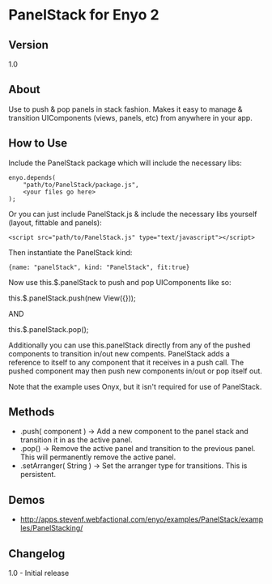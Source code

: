 PanelStack for Enyo 2
==========

Version
-----

1.0


About
-----

Use to push &amp; pop panels in stack fashion. Makes it easy to manage & transition UIComponents (views, panels, etc) from anywhere in your app.


How to Use
----------

Include the PanelStack package which will include the necessary libs:

	enyo.depends(
		"path/to/PanelStack/package.js",
		<your files go here>
	);

Or you can just include PanelStack.js &amp; include the necessary libs yourself (layout, fittable and panels):

	<script src="path/to/PanelStack.js" type="text/javascript"></script>


Then instantiate the PanelStack kind:

	{name: "panelStack", kind: "PanelStack", fit:true}
	
Now use this.$.panelStack to push and pop UIComponents like so:

this.$.panelStack.push(new View({}));

AND

this.$.panelStack.pop();
		
Additionally you can use this.panelStack directly from any of the pushed components to transition in/out new compents. PanelStack adds a reference to itself to any component that it receives in a push call. The pushed component may then push new components in/out or pop itself out.
		
Note that the example uses Onyx, but it isn't required for use of PanelStack.


Methods
-------
	
- .push( component ) -> Add a new component to the panel stack and transition it in as the active panel.
- .pop() -> Remove the active panel and transition to the previous panel. This will permanently remove the active panel.
- .setArranger( String ) -> Set the arranger type for transitions. This is persistent.

Demos
-----

- http://apps.stevenf.webfactional.com/enyo/examples/PanelStack/examples/PanelStacking/

Changelog
---------

1.0 - Initial release